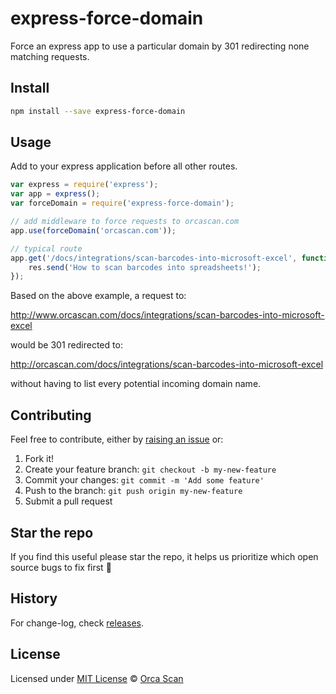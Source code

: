 # express-force-domain

Force an express app to use a particular domain by 301 redirecting none matching requests.

## Install

```bash
npm install --save express-force-domain
```

## Usage

Add to your express application before all other routes.

```js
var express = require('express');
var app = express();
var forceDomain = require('express-force-domain');

// add middleware to force requests to orcascan.com
app.use(forceDomain('orcascan.com'));

// typical route
app.get('/docs/integrations/scan-barcodes-into-microsoft-excel', function(req, res) {
    res.send('How to scan barcodes into spreadsheets!');
});
```

Based on the above example, a request to:

http://www.orcascan.com/docs/integrations/scan-barcodes-into-microsoft-excel

would be 301 redirected to:

http://orcascan.com/docs/integrations/scan-barcodes-into-microsoft-excel

without having to list every potential incoming domain name.

## Contributing

Feel free to contribute, either by [raising an issue](https://github.com/orca-scan/express-force-domain/issues) or:

1. Fork it!
2. Create your feature branch: `git checkout -b my-new-feature`
3. Commit your changes: `git commit -m 'Add some feature'`
4. Push to the branch: `git push origin my-new-feature`
5. Submit a pull request

## Star the repo

If you find this useful please star the repo, it helps us prioritize which open source bugs to fix first :raised_hands:

## History

For change-log, check [releases](https://github.com/orca-scan/express-force-domain/releases).

## License

Licensed under [MIT License](LICENSE) &copy; [Orca Scan](https://orcascan.com)
